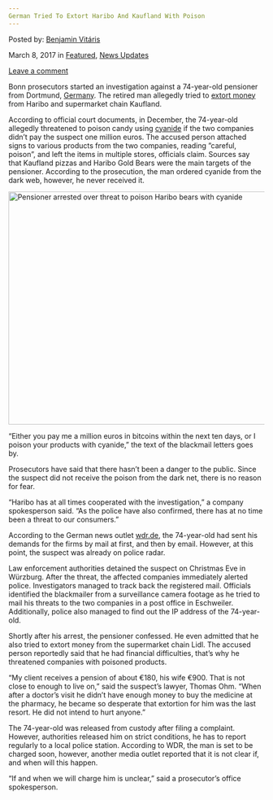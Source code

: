 ```yaml
---
German Tried To Extort Haribo And Kaufland With Poison
---
```

<article class="post-listing post-18497 post type-post status-publish format-standard has-post-thumbnail hentry 
 tag-extort tag-german tag-haribo tag-kaufland tag-poison">
    
<div class="post-inner">
    
    
    
<span>Posted by: <a href="https://www.deepdotweb.com/author/benjaminvi/" title="">Benjamin Vitáris </a></span>
    
    
<span>March 8, 2017</span>
<span>in <a href="https://www.deepdotweb.com/category/deepdot-news/" rel="category tag">Featured</a>, <a href="https://www.deepdotweb.com/category/news-updates/" rel="category tag">News Updates</a></span>
    
<span><a href="https://www.deepdotweb.com/2017/03/08/german-tried-extort-haribo-kaufland-poison/#respond">Leave a comment</a></span>
</p>
<div class="clear"></div>
    
<div class="entry">
    
<p>Bonn prosecutors started an investigation against a 74-year-old pensioner from Dortmund, <a href="https://www.deepdotweb.com/tag/germany/">Germany</a>. The retired man allegedly tried to <a href="https://www.thelocal.de/20170217/pensioner-arrested-over-threat-to-poison-haribo-bears-with-cyanide">extort money</a> from Haribo and supermarket chain Kaufland.</p>
<p>According to official court documents, in December, the 74-year-old allegedly threatened to poison candy using <a href="https://www.deepdotweb.com/tag/cyanide/">cyanide</a> if the two companies didn’t pay the suspect one million euros. The accused person attached signs to various products from the two companies, reading ”careful, poison”, and left the items in multiple stores, officials claim. Sources say that Kaufland pizzas and Haribo Gold Bears were the main targets of the pensioner. According to the prosecution, the man ordered cyanide from the dark web, however, he never received it.</p>
<p><img class="wp-image-18502 aligncenter" src="/imgs/2017/03/pensioner-arrested-over-threat-to-poison-haribo-be.jpeg" alt="Pensioner arrested over threat to poison Haribo bears with cyanide" width="687" height="458" srcset="/imgs/2017/03/pensioner-arrested-over-threat-to-poison-haribo-be.jpeg 1000w, /imgs/2017/03/pensioner-arrested-over-threat-to-poison-haribo-be-300x200.jpeg 300w" sizes="(max-width: 687px) 100vw, 687px" /></p>
<p>&#8220;Either you pay me a million euros in bitcoins within the next ten days, or I poison your products with cyanide,&#8221; the text of the blackmail letters goes by.</p>
<p>Prosecutors have said that there hasn’t been a danger to the public. Since the suspect did not receive the poison from the dark net, there is no reason for fear.</p>
<p>“Haribo has at all times cooperated with the investigation,” a company spokesperson said. “As the police have also confirmed, there has at no time been a threat to our consumers.”</p>
<p>According to the German news outlet <a href="http://www1.wdr.de/nachrichten/rheinland/haribo-kaufland-erpressung-100.html">wdr.de</a>, the 74-year-old had sent his demands for the firms by mail at first, and then by email. However, at this point, the suspect was already on police radar.</p>
<p>Law enforcement authorities detained the suspect on Christmas Eve in Würzburg. After the threat, the affected companies immediately alerted police. Investigators managed to track back the registered mail. Officials identified the blackmailer from a surveillance camera footage as he tried to mail his threats to the two companies in a post office in Eschweiler. Additionally, police also managed to find out the IP address of the 74-year-old.</p>
<p>Shortly after his arrest, the pensioner confessed. He even admitted that he also tried to extort money from the supermarket chain Lidl. The accused person reportedly said that he had financial difficulties, that’s why he threatened companies with poisoned products.</p>
<p>&#8220;My client receives a pension of about €180, his wife €900. That is not close to enough to live on,&#8221; said the suspect&#8217;s lawyer, Thomas Ohm. &#8220;When after a doctor&#8217;s visit he didn&#8217;t have enough money to buy the medicine at the pharmacy, he became so desperate that extortion for him was the last resort. He did not intend to hurt anyone.&#8221;</p>
<p>The 74-year-old was released from custody after filing a complaint. However, authorities released him on strict conditions, he has to report regularly to a local police station. According to WDR, the man is set to be charged soon, however, another media outlet reported that it is not clear if, and when will this happen.</p>
<p>“If and when we will charge him is unclear,” said a prosecutor’s office spokesperson.</p>
    
    
</div><!-- .entry /-->
<span style="display:none"><a href="https://www.deepdotweb.com/tag/extort/" rel="tag">extort</a> <a href="https://www.deepdotweb.com/tag/german/" rel="tag">german</a> <a href="https://www.deepdotweb.com/tag/haribo/" rel="tag">haribo</a> <a href="https://www.deepdotweb.com/tag/kaufland/" rel="tag">kaufland</a> <a href="https://www.deepdotweb.com/tag/poison/" rel="tag">poison</a></span>				<span style="display:none" class="updated">2017-03-08<a href="https://www.deepdotweb.com/author/benjaminvi/" title="Posts by Benjamin Vitáris" rel="author">Benjamin Vitáris</a></strong></div>
    
    
</div><!-- .post-inner -->
</article><!-- .post-listing -->

